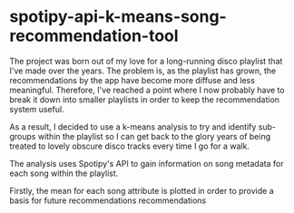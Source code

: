 # spotipy-api-k-means-song-recommendation-tool

The project was born out of my love for a long-running disco playlist that I've made over the years. The problem is, as the playlist has grown, 
the recommendations by the app have become more diffuse and less meaningful. Therefore, I've reached a point where I now probably have to break it down 
into smaller playlists in order to keep the recommendation system useful. 

As a result, I decided to use a k-means analysis to try and identify sub-groups within the playlist so I can get back to the glory years of being treated to lovely obscure disco tracks every time I go for a walk. 

The analysis uses Spotipy's API to gain information on song metadata for each song within the playlist. 

Firstly, the mean for each song attribute is plotted in order to provide a basis for future recommendations recommendations 
